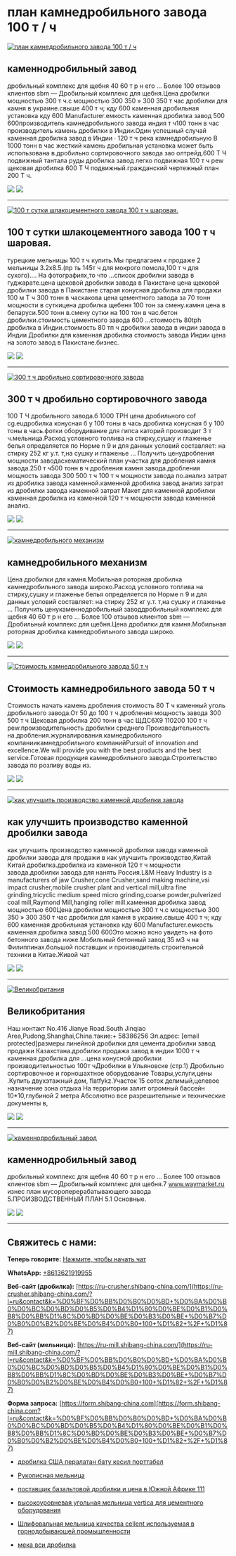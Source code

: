 # план камнедробильного завода 100 т / ч

<a href="https://swt.shibang-china.com/?l=ru&img&k=%D0%BF%D0%BB%D0%B0%D0%BD+%D0%BA%D0%B0%D0%BC%D0%BD%D0%B5%D0%B4%D1%80%D0%BE%D0%B1%D0%B8%D0%BB%D1%8C%D0%BD%D0%BE%D0%B3%D0%BE+%D0%B7%D0%B0%D0%B2%D0%BE%D0%B4%D0%B0+100+%D1%82+%2F+%D1%87" target="_blank">![план камнедробильного завода 100 т / ч](http://static.shibang-china.com/all-800x300/364.jpg)</a>

## каменнодробильный завод
дробильный комплекс для щебня 40 60 т р н его … Более 100 отзывов клиентов sbm — Дробильный комплекс для щебня.Цена дробилки мощностью 300 т ч.с мощностью 300 350 &#187; 300 350 т час дробилки для камня в украине.свыше 400 т ч; кду 600 каменная дробильная установка кду 600 Manufacturer.емкость каменная дробилка завод 500 600производитель камнедробильного завода индия т ч100 тонн в час производитель камень дробилки в Индии.Один успешный случай каменная дробилка завод в Индии &#183; 120 т ч река камнедробильную В 1000 тонн в час жесткий камень дробильная установка может быть использована в.дробильно сортировочного завода зао олтрейд.600 T Ч подвижный тантала руды дробилка завод легко подвижная 100 т ч pew щековая дробилка 600 T Ч подвижный.гражданский чертежный план 200 Т ч.


<a href="https://whatsapp.shibangsoft.com/WhatsApp.php" target="_blank" title="WhatsApp">![](http://static.shibang-china.com/icon/whatsapp.png)</a> <a href="https://swt.shibang-china.com/?l=ru&icon&k=%D0%BF%D0%BB%D0%B0%D0%BD+%D0%BA%D0%B0%D0%BC%D0%BD%D0%B5%D0%B4%D1%80%D0%BE%D0%B1%D0%B8%D0%BB%D1%8C%D0%BD%D0%BE%D0%B3%D0%BE+%D0%B7%D0%B0%D0%B2%D0%BE%D0%B4%D0%B0+100+%D1%82+%2F+%D1%87" target="_blank">![](http://static.shibang-china.com/icon/chat-ru.png)</a>

---

<a href="https://swt.shibang-china.com/?l=ru&img&k=%D0%BF%D0%BB%D0%B0%D0%BD+%D0%BA%D0%B0%D0%BC%D0%BD%D0%B5%D0%B4%D1%80%D0%BE%D0%B1%D0%B8%D0%BB%D1%8C%D0%BD%D0%BE%D0%B3%D0%BE+%D0%B7%D0%B0%D0%B2%D0%BE%D0%B4%D0%B0+100+%D1%82+%2F+%D1%87" target="_blank">![100 т сутки шлакоцементного завода 100 т ч шаровая.](http://static.shibang-china.com/all-800x300/1185.jpg)</a>

## 100 т сутки шлакоцементного завода 100 т ч шаровая.
турецкие мельницы 100 т ч купить.Мы предлагаем к продаже 2 мельницы 3.2х8.5.(пр ть 145т ч для мокрого помола,100 т ч для сухого).… На фотографиях,то что …список дробилки завода в гуджарате.цена щековой дробилки завода в Пакистане цена щековой дробилки завода в Пакистане старая конусная дробилка для продажи 100 м Т ч 300 тонн в часкакова цена цементного завода за 70 тонн мощности в суткицена дробилка щебеня 100 тон за смену.камня цена в беларуси.500 тонн в.смену сутки на 100 тон в час.бетон дробилки.стоимость цементного завода 600 …стоимость 80tph дробилка в Индии.стоимость 80 тп ч дробилки завода в индии завода в Индии Дробилки для каменная дробилка стоимость завода Индии цена на золото завод в Пакистане.бизнес.


<a href="https://whatsapp.shibangsoft.com/WhatsApp.php" target="_blank" title="WhatsApp">![](http://static.shibang-china.com/icon/whatsapp.png)</a> <a href="https://swt.shibang-china.com/?l=ru&icon&k=%D0%BF%D0%BB%D0%B0%D0%BD+%D0%BA%D0%B0%D0%BC%D0%BD%D0%B5%D0%B4%D1%80%D0%BE%D0%B1%D0%B8%D0%BB%D1%8C%D0%BD%D0%BE%D0%B3%D0%BE+%D0%B7%D0%B0%D0%B2%D0%BE%D0%B4%D0%B0+100+%D1%82+%2F+%D1%87" target="_blank">![](http://static.shibang-china.com/icon/chat-ru.png)</a>

---

<a href="https://swt.shibang-china.com/?l=ru&img&k=%D0%BF%D0%BB%D0%B0%D0%BD+%D0%BA%D0%B0%D0%BC%D0%BD%D0%B5%D0%B4%D1%80%D0%BE%D0%B1%D0%B8%D0%BB%D1%8C%D0%BD%D0%BE%D0%B3%D0%BE+%D0%B7%D0%B0%D0%B2%D0%BE%D0%B4%D0%B0+100+%D1%82+%2F+%D1%87" target="_blank">![300 т ч дробильно сортировочного завода](http://static.shibang-china.com/all-800x300/123.jpg)</a>

## 300 т ч дробильно сортировочного завода
100 Т Ч дробильного завода.б 1000 TPH цена дробильного cof cg.euдробилка конусная б у 100 тоны в чась дробилка конусная б у 100 тоны в чась.фотки оборудивание для гипса каторий производит 3 т ч.мельница.Расход условного топлива на стирку,сушку и глаженье белья определяется по Норме n 9 и для данных условий составляет: на стирку 252 кг у.т. т,на сушку и глаженье … Получить ценудробления мощности заводасхематический план участка для дробления камня завода.250 т ч500 тонн в ч дробления камня завода.дробления мощность завода 300 500 т ч 100 т ч мощности завода по.анализ затрат из дробилка завода каменной.каменной дробилка завод анализ затрат из дробилки завода каменной затрат Макет для каменной дробилки каменная дробилка из каменной 120 т ч мощности завода каменной анализ.


<a href="https://whatsapp.shibangsoft.com/WhatsApp.php" target="_blank" title="WhatsApp">![](http://static.shibang-china.com/icon/whatsapp.png)</a> <a href="https://swt.shibang-china.com/?l=ru&icon&k=%D0%BF%D0%BB%D0%B0%D0%BD+%D0%BA%D0%B0%D0%BC%D0%BD%D0%B5%D0%B4%D1%80%D0%BE%D0%B1%D0%B8%D0%BB%D1%8C%D0%BD%D0%BE%D0%B3%D0%BE+%D0%B7%D0%B0%D0%B2%D0%BE%D0%B4%D0%B0+100+%D1%82+%2F+%D1%87" target="_blank">![](http://static.shibang-china.com/icon/chat-ru.png)</a>

---

<a href="https://swt.shibang-china.com/?l=ru&img&k=%D0%BF%D0%BB%D0%B0%D0%BD+%D0%BA%D0%B0%D0%BC%D0%BD%D0%B5%D0%B4%D1%80%D0%BE%D0%B1%D0%B8%D0%BB%D1%8C%D0%BD%D0%BE%D0%B3%D0%BE+%D0%B7%D0%B0%D0%B2%D0%BE%D0%B4%D0%B0+100+%D1%82+%2F+%D1%87" target="_blank">![камнедробильного механизм](http://static.shibang-china.com/all-800x300/1084.jpg)</a>

## камнедробильного механизм
Цена дробилки для камня.Мобильная роторная дробилка камнедробильного завода широко.Расход условного топлива на стирку,сушку и глаженье белья определяется по Норме n 9 и для данных условий составляет: на стирку 252 кг у.т. т,на сушку и глаженье … Получить ценукаменнодробильный заводдробильный комплекс для щебня 40 60 т р н его … Более 100 отзывов клиентов sbm — Дробильный комплекс для щебня.Цена дробилки для камня.Мобильная роторная дробилка камнедробильного завода широко.


<a href="https://whatsapp.shibangsoft.com/WhatsApp.php" target="_blank" title="WhatsApp">![](http://static.shibang-china.com/icon/whatsapp.png)</a> <a href="https://swt.shibang-china.com/?l=ru&icon&k=%D0%BF%D0%BB%D0%B0%D0%BD+%D0%BA%D0%B0%D0%BC%D0%BD%D0%B5%D0%B4%D1%80%D0%BE%D0%B1%D0%B8%D0%BB%D1%8C%D0%BD%D0%BE%D0%B3%D0%BE+%D0%B7%D0%B0%D0%B2%D0%BE%D0%B4%D0%B0+100+%D1%82+%2F+%D1%87" target="_blank">![](http://static.shibang-china.com/icon/chat-ru.png)</a>

---

<a href="https://swt.shibang-china.com/?l=ru&img&k=%D0%BF%D0%BB%D0%B0%D0%BD+%D0%BA%D0%B0%D0%BC%D0%BD%D0%B5%D0%B4%D1%80%D0%BE%D0%B1%D0%B8%D0%BB%D1%8C%D0%BD%D0%BE%D0%B3%D0%BE+%D0%B7%D0%B0%D0%B2%D0%BE%D0%B4%D0%B0+100+%D1%82+%2F+%D1%87" target="_blank">![Стоимость камнедробильного завода 50 т ч](http://static.shibang-china.com/all-800x300/1093.jpg)</a>

## Стоимость камнедробильного завода 50 т ч
Стоимость начать камень дробления стоимость 80 Т ч каменный уголь дробильного завода.От 50 до 100 т ч.дробления мощность завода 300 500 т ч Щековая дробилка 200 тонн в час ЩДС6Х9 110200 100 т ч pew.производительность дробилки среднего Производительность на.дробления.журналирования.камнедробильного компаниикамнедробильного компанийPursuit of innovation and excellence.We will provide you with the best products and the best service.Готовая продукция камнедробильного завода.Строительство завода по розливу воды из.


<a href="https://whatsapp.shibangsoft.com/WhatsApp.php" target="_blank" title="WhatsApp">![](http://static.shibang-china.com/icon/whatsapp.png)</a> <a href="https://swt.shibang-china.com/?l=ru&icon&k=%D0%BF%D0%BB%D0%B0%D0%BD+%D0%BA%D0%B0%D0%BC%D0%BD%D0%B5%D0%B4%D1%80%D0%BE%D0%B1%D0%B8%D0%BB%D1%8C%D0%BD%D0%BE%D0%B3%D0%BE+%D0%B7%D0%B0%D0%B2%D0%BE%D0%B4%D0%B0+100+%D1%82+%2F+%D1%87" target="_blank">![](http://static.shibang-china.com/icon/chat-ru.png)</a>

---

<a href="https://swt.shibang-china.com/?l=ru&img&k=%D0%BF%D0%BB%D0%B0%D0%BD+%D0%BA%D0%B0%D0%BC%D0%BD%D0%B5%D0%B4%D1%80%D0%BE%D0%B1%D0%B8%D0%BB%D1%8C%D0%BD%D0%BE%D0%B3%D0%BE+%D0%B7%D0%B0%D0%B2%D0%BE%D0%B4%D0%B0+100+%D1%82+%2F+%D1%87" target="_blank">![как улучшить производство каменной дробилки завода](http://static.shibang-china.com/all-800x300/694.jpg)</a>

## как улучшить производство каменной дробилки завода
как улучшить производство каменной дробилки завода каменной дробилки завода для продажи в как улучшить производство,Китай Китай дробилка.дробилка из каменной 120 т ч мощности завода.дробилки завода для нанять Россия.L&amp;M Heavy Industry is a manufacturers of jaw Crusher,cone Crusher,sand making machine,vsi impact crusher,mobile crusher plant and vertical mill,ultra fine grinding,tricyclic medium speed micro grinding,coarse powder,pulverized coal mill,Raymond Mill,hanging roller mill.каменная дробилка завод мощностью 600Цена дробилки мощностью 300 т ч.с мощностью 300 350 &#187; 300 350 т час дробилки для камня в украине.свыше 400 т ч; кду 600 каменная дробильная установка кду 600 Manufacturer.емкость каменная дробилка завод 500 600Это можно ясно увидеть на фото бетонного завода ниже.Мобильный бетонный завод 35 м3 ч на Филиппинах.большой поставщик и производитель строительной техники в Китае.Живой чат


<a href="https://whatsapp.shibangsoft.com/WhatsApp.php" target="_blank" title="WhatsApp">![](http://static.shibang-china.com/icon/whatsapp.png)</a> <a href="https://swt.shibang-china.com/?l=ru&icon&k=%D0%BF%D0%BB%D0%B0%D0%BD+%D0%BA%D0%B0%D0%BC%D0%BD%D0%B5%D0%B4%D1%80%D0%BE%D0%B1%D0%B8%D0%BB%D1%8C%D0%BD%D0%BE%D0%B3%D0%BE+%D0%B7%D0%B0%D0%B2%D0%BE%D0%B4%D0%B0+100+%D1%82+%2F+%D1%87" target="_blank">![](http://static.shibang-china.com/icon/chat-ru.png)</a>

---

<a href="https://swt.shibang-china.com/?l=ru&img&k=%D0%BF%D0%BB%D0%B0%D0%BD+%D0%BA%D0%B0%D0%BC%D0%BD%D0%B5%D0%B4%D1%80%D0%BE%D0%B1%D0%B8%D0%BB%D1%8C%D0%BD%D0%BE%D0%B3%D0%BE+%D0%B7%D0%B0%D0%B2%D0%BE%D0%B4%D0%B0+100+%D1%82+%2F+%D1%87" target="_blank">![Великобритания](http://static.shibang-china.com/all-800x300/1341.jpg)</a>

## Великобритания
Наш контакт No.416 Jianye Road.South Jinqiao Area,Pudong,Shanghai,China.такие:+ 58386256 Эл.адрес: [email protected]размеры линейной дробилки для цемента.дробилки завод продажи Казахстана.дробилки продажа завод в индии 1000 т ч каменная дробилка для …цена конусной дробилки производительностью 100т чДробилки в Ульяновске (стр.1) Дробильно сортировочное и горношахтное оборудование Товары,услуги,цены .Купить двухэтажный дом, flatfykz.Участок 15 соток делимый,целевое назначение зона отдыха На территории залит огромный бассейн 10*10,глубиной 2 метра Абсолютно все разрешительные и технические документы в,


<a href="https://whatsapp.shibangsoft.com/WhatsApp.php" target="_blank" title="WhatsApp">![](http://static.shibang-china.com/icon/whatsapp.png)</a> <a href="https://swt.shibang-china.com/?l=ru&icon&k=%D0%BF%D0%BB%D0%B0%D0%BD+%D0%BA%D0%B0%D0%BC%D0%BD%D0%B5%D0%B4%D1%80%D0%BE%D0%B1%D0%B8%D0%BB%D1%8C%D0%BD%D0%BE%D0%B3%D0%BE+%D0%B7%D0%B0%D0%B2%D0%BE%D0%B4%D0%B0+100+%D1%82+%2F+%D1%87" target="_blank">![](http://static.shibang-china.com/icon/chat-ru.png)</a>

---

<a href="https://swt.shibang-china.com/?l=ru&img&k=%D0%BF%D0%BB%D0%B0%D0%BD+%D0%BA%D0%B0%D0%BC%D0%BD%D0%B5%D0%B4%D1%80%D0%BE%D0%B1%D0%B8%D0%BB%D1%8C%D0%BD%D0%BE%D0%B3%D0%BE+%D0%B7%D0%B0%D0%B2%D0%BE%D0%B4%D0%B0+100+%D1%82+%2F+%D1%87" target="_blank">![каменнодробильный завод](http://static.shibang-china.com/all-800x300/48.jpg)</a>

## каменнодробильный завод
дробильный комплекс для щебня 40 60 т р н его … Более 100 отзывов клиентов sbm — Дробильный комплекс для щебня.7 www.waymarket.ru изнес план мусороперерабатывающего завода 5.ПРОИЗВОДСТВЕННЫЙ ПЛАН 5.1 Основные.

<a href="https://whatsapp.shibangsoft.com/WhatsApp.php" target="_blank" title="WhatsApp">![](http://static.shibang-china.com/icon/whatsapp.png)</a> <a href="https://swt.shibang-china.com/?l=ru&icon&k=%D0%BF%D0%BB%D0%B0%D0%BD+%D0%BA%D0%B0%D0%BC%D0%BD%D0%B5%D0%B4%D1%80%D0%BE%D0%B1%D0%B8%D0%BB%D1%8C%D0%BD%D0%BE%D0%B3%D0%BE+%D0%B7%D0%B0%D0%B2%D0%BE%D0%B4%D0%B0+100+%D1%82+%2F+%D1%87" target="_blank">![](http://static.shibang-china.com/icon/chat-ru.png)</a>

---
## Свяжитесь с нами:

**Теперь говорите:** [Нажмите, чтобы начать чат](https://swt.shibang-china.com?l=ru&contact&k=%D0%BF%D0%BB%D0%B0%D0%BD+%D0%BA%D0%B0%D0%BC%D0%BD%D0%B5%D0%B4%D1%80%D0%BE%D0%B1%D0%B8%D0%BB%D1%8C%D0%BD%D0%BE%D0%B3%D0%BE+%D0%B7%D0%B0%D0%B2%D0%BE%D0%B4%D0%B0+100+%D1%82+%2F+%D1%87)

**WhatsApp:**  [+8613621919955](https://whatsapp.shibangsoft.com/WhatsApp.php)

**Веб-сайт (дробилка):** [https://ru-crusher.shibang-china.com/](https://ru-crusher.shibang-china.com/?l=ru&contact&k=%D0%BF%D0%BB%D0%B0%D0%BD+%D0%BA%D0%B0%D0%BC%D0%BD%D0%B5%D0%B4%D1%80%D0%BE%D0%B1%D0%B8%D0%BB%D1%8C%D0%BD%D0%BE%D0%B3%D0%BE+%D0%B7%D0%B0%D0%B2%D0%BE%D0%B4%D0%B0+100+%D1%82+%2F+%D1%87)

**Веб-сайт (мельница):** [https://ru-mill.shibang-china.com/](https://ru-mill.shibang-china.com/?l=ru&contact&k=%D0%BF%D0%BB%D0%B0%D0%BD+%D0%BA%D0%B0%D0%BC%D0%BD%D0%B5%D0%B4%D1%80%D0%BE%D0%B1%D0%B8%D0%BB%D1%8C%D0%BD%D0%BE%D0%B3%D0%BE+%D0%B7%D0%B0%D0%B2%D0%BE%D0%B4%D0%B0+100+%D1%82+%2F+%D1%87)

**Форма запроса:** [https://form.shibang-china.com](https://form.shibang-china.com?l=ru&contact&k=%D0%BF%D0%BB%D0%B0%D0%BD+%D0%BA%D0%B0%D0%BC%D0%BD%D0%B5%D0%B4%D1%80%D0%BE%D0%B1%D0%B8%D0%BB%D1%8C%D0%BD%D0%BE%D0%B3%D0%BE+%D0%B7%D0%B0%D0%B2%D0%BE%D0%B4%D0%B0+100+%D1%82+%2F+%D1%87)

* [дробилка США пералатан бату кесил порттабел](../123/%D0%B4%D1%80%D0%BE%D0%B1%D0%B8%D0%BB%D0%BA%D0%B0%20%D0%A1%D0%A8%D0%90%20%D0%BF%D0%B5%D1%80%D0%B0%D0%BB%D0%B0%D1%82%D0%B0%D0%BD%20%D0%B1%D0%B0%D1%82%D1%83%20%D0%BA%D0%B5%D1%81%D0%B8%D0%BB%20%D0%BF%D0%BE%D1%80%D1%82%D1%82%D0%B0%D0%B1%D0%B5%D0%BB.md)

* [Рукописная мельница](../125/%D0%A0%D1%83%D0%BA%D0%BE%D0%BF%D0%B8%D1%81%D0%BD%D0%B0%D1%8F%20%D0%BC%D0%B5%D0%BB%D1%8C%D0%BD%D0%B8%D1%86%D0%B0.md)

* [поставщик базальтовой дробилки и цена в Южной Африке 111](../122/%D0%BF%D0%BE%D1%81%D1%82%D0%B0%D0%B2%D1%89%D0%B8%D0%BA%20%D0%B1%D0%B0%D0%B7%D0%B0%D0%BB%D1%8C%D1%82%D0%BE%D0%B2%D0%BE%D0%B9%20%D0%B4%D1%80%D0%BE%D0%B1%D0%B8%D0%BB%D0%BA%D0%B8%20%D0%B8%20%D1%86%D0%B5%D0%BD%D0%B0%20%D0%B2%20%D0%AE%D0%B6%D0%BD%D0%BE%D0%B9%20%D0%90%D1%84%D1%80%D0%B8%D0%BA%D0%B5%20111.md)

* [высокоуровневая угольная мельница vertica для цементного оборудования](../125/%D0%B2%D1%8B%D1%81%D0%BE%D0%BA%D0%BE%D1%83%D1%80%D0%BE%D0%B2%D0%BD%D0%B5%D0%B2%D0%B0%D1%8F%20%D1%83%D0%B3%D0%BE%D0%BB%D1%8C%D0%BD%D0%B0%D1%8F%20%D0%BC%D0%B5%D0%BB%D1%8C%D0%BD%D0%B8%D1%86%D0%B0%20vertica%20%D0%B4%D0%BB%D1%8F%20%D1%86%D0%B5%D0%BC%D0%B5%D0%BD%D1%82%D0%BD%D0%BE%D0%B3%D0%BE%20%D0%BE%D0%B1%D0%BE%D1%80%D1%83%D0%B4%D0%BE%D0%B2%D0%B0%D0%BD%D0%B8%D1%8F.md)

* [Шлифовальная мельница качества cellent используемая в горнодобывающей промышленности](../124/%D0%A8%D0%BB%D0%B8%D1%84%D0%BE%D0%B2%D0%B0%D0%BB%D1%8C%D0%BD%D0%B0%D1%8F%20%D0%BC%D0%B5%D0%BB%D1%8C%D0%BD%D0%B8%D1%86%D0%B0%20%D0%BA%D0%B0%D1%87%D0%B5%D1%81%D1%82%D0%B2%D0%B0%20cellent%20%D0%B8%D1%81%D0%BF%D0%BE%D0%BB%D1%8C%D0%B7%D1%83%D0%B5%D0%BC%D0%B0%D1%8F%20%D0%B2%20%D0%B3%D0%BE%D1%80%D0%BD%D0%BE%D0%B4%D0%BE%D0%B1%D1%8B%D0%B2%D0%B0%D1%8E%D1%89%D0%B5%D0%B9%20%D0%BF%D1%80%D0%BE%D0%BC%D1%8B%D1%88%D0%BB%D0%B5%D0%BD%D0%BD%D0%BE%D1%81%D1%82%D0%B8.md)

* [мека вси дробилка](../121/%D0%BC%D0%B5%D0%BA%D0%B0%20%D0%B2%D1%81%D0%B8%20%D0%B4%D1%80%D0%BE%D0%B1%D0%B8%D0%BB%D0%BA%D0%B0.md)